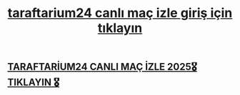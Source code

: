 <header>

# [taraftarium24 canlı maç izle giriş için tıklayın](https://golxtv.live)

</header>

## [TARAFTARİUM24 CANLI MAÇ İZLE 2025🎖️ TIKLAYIN 🎖️](https://golxtv.live)
